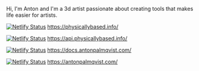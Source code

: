 Hi, I'm Anton and I'm a 3d artist passionate about creating tools that makes life easier for artists.

[![Netlify Status](https://api.netlify.com/api/v1/badges/b15d2847-ae26-4162-80ca-4e853936060a/deploy-status)](https://app.netlify.com/sites/eager-mcnulty-c4436d/deploys) https://physicallybased.info/

[![Netlify Status](https://api.netlify.com/api/v1/badges/80daad71-95b1-40c0-be3f-df244e44d8b7/deploy-status)](https://app.netlify.com/sites/hardcore-dubinsky-99d96e/deploys) https://api.physicallybased.info/

[![Netlify Status](https://api.netlify.com/api/v1/badges/563f4fa6-ddcf-40f4-8026-a50c56740565/deploy-status)](https://app.netlify.com/sites/stoic-spence-a13822/deploys) https://docs.antonpalmqvist.com/

[![Netlify Status](https://api.netlify.com/api/v1/badges/2e785c69-d223-45b1-91b1-5edfb8db0860/deploy-status)](https://app.netlify.com/sites/loving-engelbart-a3bd28/deploys) https://antonpalmqvist.com/
